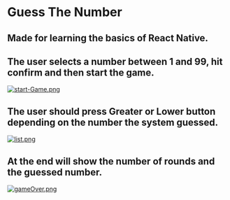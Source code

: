 # Guess The Number

## Made for learning the basics of React Native.

## The user selects a number between 1 and 99, hit confirm and then start the game. 
[![start-Game.png](https://i.postimg.cc/KzhTZjXx/start-Game.png)](https://postimg.cc/7CXh9xYW)

## The user should press Greater or Lower button depending on the number the system guessed.
[![list.png](https://i.postimg.cc/RZj6RhZK/list.png)](https://postimg.cc/LJ384Hf8)

##  At the end will show the number of rounds and the guessed number.
[![gameOver.png](https://i.postimg.cc/QdV1mvkG/gameOver.png)](https://postimg.cc/gxFxkSTN)
